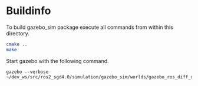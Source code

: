 # Buildinfo

To build gazebo_sim package execute all commands from within this directory.

```sh
cmake ..
make
```

Start gazebo with the following command.

```
gazebo --verbose ~/dev_ws/src/ros2_sgd4.0/simulation/gazebo_sim/worlds/gazebo_ros_diff_drive_demo.world
```
